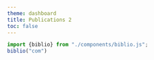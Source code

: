 ```yaml
---
theme: dashboard
title: Publications 2
toc: false
---
```



<div id = "com"></div>

```js
import {biblio} from "./components/biblio.js";
biblio("com")
```
